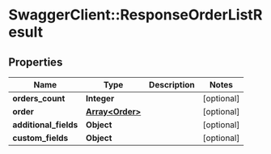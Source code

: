 # SwaggerClient::ResponseOrderListResult

## Properties
Name | Type | Description | Notes
------------ | ------------- | ------------- | -------------
**orders_count** | **Integer** |  | [optional] 
**order** | [**Array&lt;Order&gt;**](Order.md) |  | [optional] 
**additional_fields** | **Object** |  | [optional] 
**custom_fields** | **Object** |  | [optional] 


